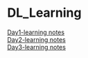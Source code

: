 # DL_Learning
[Day1-learning notes](dl_note_day1.md)  
[Day2-learning notes](dl_note_day2.md)  
[Day3-learning notes](dl_note_day3.md)  